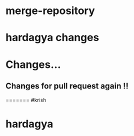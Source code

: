 # merge-repository
# hardagya changes
# Changes...
## Changes for pull request again !!
=======
#krish
# hardagya

